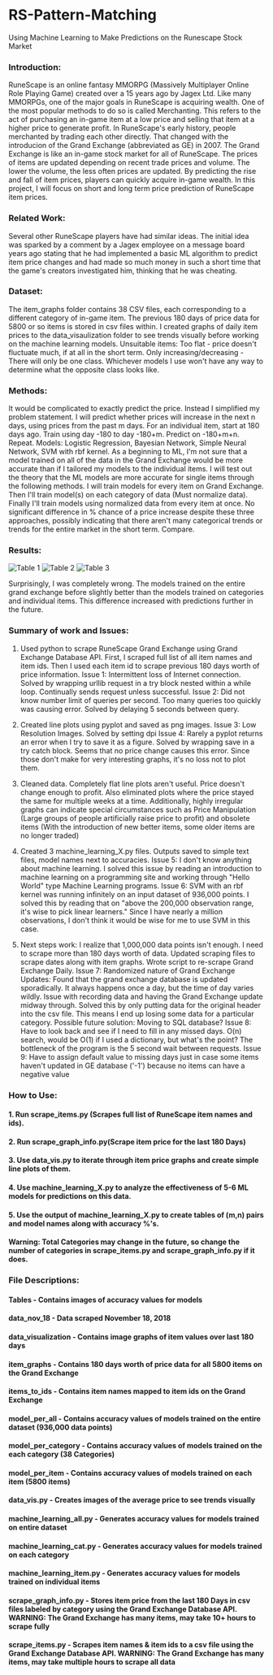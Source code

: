 # RS-Pattern-Matching
Using Machine Learning to Make Predictions on the Runescape Stock Market

### Introduction: 
RuneScape is an online fantasy MMORPG (Massively Multiplayer Online Role Playing Game) created over a 15 years ago by Jagex Ltd. Like many MMORPGs, one of the major goals in RuneScape is acquiring wealth. One of the most popular methods to do so is called Merchanting. This refers to the act of purchasing an in-game item at a low price and selling that item at a higher price to generate profit. In RuneScape's early history, people merchanted by trading each other directly. That changed with the introducion of the Grand Exchange (abbreviated as GE) in 2007. The Grand Exchange is like an in-game stock market for all of RuneScape. The prices of items are updated depending on recent trade prices and volume. The lower the volume, the less often prices are updated. By predicting the rise and fall of item prices, players can quickly acquire in-game wealth. In this project, I will focus on short and long term price prediction of RuneScape item prices.

### Related Work:
Several other RuneScape players have had similar ideas. The initial idea was sparked by a comment by a Jagex employee on a message board years ago stating that he had implemented a basic ML algorithm to predict item price changes and had made so much money in such a short time that the game's creators investigated him, thinking that he was cheating. 

### Dataset:
The item_graphs folder contains 38 CSV files, each corresponding to a different category of in-game item. The previous 180 days of price data for 5800 or so items is stored in csv files within. I created graphs of daily item prices to the data_visaulization folder to see trends visually before working on the machine learning models. Unsuitable items: Too flat - price doesn't fluctuate much, if at all in the short term. Only increasing/decreasing - There will only be one class. Whichever models I use won't have any way to determine what the opposite class looks like.

### Methods: 
It would be complicated to exactly predict the price. Instead I simplified my problem statement. I will predict whether prices will increase in the next n days, using prices from the past m days. For an individual item, start at 180 days ago. Train using day -180 to day -180+m. Predict on -180+m+n. Repeat. Models: Logistic Regression, Bayesian Network, Simple Neural Network, SVM with rbf kernel. As a beginning to ML, I'm not sure that a model trained on all of the data in the Grand Exchange would be more accurate than if I tailored my models to the individual items. I will test out the theory that the ML models are more accurate for single items through the following methods. I will train models for every item on Grand Exchange. Then I'll train model(s) on each category of data (Must normalize data). Finally I'll train models using normalized data from every item at once. No significant difference in % chance of a price increase despite these three approaches, possibly indicating that there aren't many categorical trends or trends for the entire market in the short term. Compare. 

### Results: 
![Table 1](https://github.com/jlyons6100/RS-Pattern-Matching/blob/master/Tables/Table%201.png)
![Table 2](https://github.com/jlyons6100/RS-Pattern-Matching/blob/master/Tables/Table%202.png)
![Table 3](https://github.com/jlyons6100/RS-Pattern-Matching/blob/master/Tables/Table%203.png)

Surprisingly, I was completely wrong. The models trained on the entire grand exchange before slightly better than the models trained on categories and individual items. This difference increased with predictions further in the future.

### Summary of work and Issues:

1. Used python to scrape RuneScape Grand Exchange using Grand Exchange Database API. First, I scraped full list of all item names and item ids. Then I used each item id to scrape previous 180 days worth of price information.
Issue 1: Intermittent loss of Internet connection. Solved by wrapping urllib request in a try block nested within a while loop. Continually sends request unless successful.
Issue 2: Did not know number limit of queries per second. Too many queries too quickly was causing error. Solved by delaying 5 seconds between query.

2. Created line plots using pyplot and saved as png images.
Issue 3: Low Resolution Images. Solved by setting dpi 
Issue 4: Rarely a pyplot returns an error when I try to save it as a figure. Solved by wrapping save in a try catch block. Seems that no price change causes this error. Since those don't make for very interesting graphs, it's no loss not to plot them.

3. Cleaned data. Completely flat line plots aren't useful. Price doesn't change enough to profit. Also eliminated plots where the price stayed the same for multiple weeks at a time. Additionally, highly irregular graphs can indicate special circumstances such as Price Manipulation (Large groups of people artificially raise price to profit) and obsolete items (With the introduction of new better items, some older items are no longer traded) 

4. Created 3 machine_learning_X.py files. Outputs saved to simple text files, model names next to accuracies. 
Issue 5: I don't know anything about machine learning. I solved this issue by reading an introduction to machine learning on a programming site and working through "Hello World" type Machine Learning programs.
Issue 6: SVM with an rbf kernel was running infinitely on an input dataset of 936,000 points. I solved this by reading that on "above the 200,000 observation range, it's wise to pick linear learners." Since I have nearly a million observations, I don't think it would be wise for me to use SVM  in this case.

5. Next steps work: I realize that 1,000,000 data points isn't enough. I need to scrape more than 180 days worth of data. Updated scraping files to scrape dates along with item graphs. Wrote script to re-scrape Grand Exchange Daily.
Issue 7: Randomized nature of Grand Exchange Updates: Found that the grand exchange database is updated sporadically. It always happens once a day, but the time of day varies wildly. Issue with recording data and having the Grand Exchange update midway through. Solved this by only putting data for the original header into the csv file. This means I end up losing some data for a particular category. Possible future solution: Moving to SQL database?
Issue 8: Have to look back and see if I need to fill in any missed days. O(n) search, would be O(1) if I used a dictionary, but what's the point? The bottleneck of the program is the 5 second wait between requests.
Issue 9: Have to assign default value to missing days just in case some items haven't updated in GE database ('-1') because no items can have a negative value 

### How to Use:
#### 1. Run scrape_items.py (Scrapes full list of RuneScape item names and ids).
#### 2. Run scrape_graph_info.py(Scrape item price for the last 180 Days) 
#### 3. Use data_vis.py to iterate through item price graphs and create simple line plots of them.
#### 4. Use machine_learning_X.py to analyze the effectiveness of 5-6 ML models for predictions on this data.
#### 5. Use the output of machine_learning_X.py to create tables of (m,n) pairs and model names along with accuracy %'s.
#### Warning: Total Categories may change in the future, so change the number of categories in scrape_items.py and scrape_graph_info.py if it does.

### File Descriptions:
#### Tables - Contains images of accuracy values for models
#### data_nov_18 - Data scraped November 18, 2018
#### data_visualization - Contains image graphs of item values over last 180 days
#### item_graphs - Contains 180 days worth of price data for all 5800 items on the Grand Exchange
#### items_to_ids - Contains item names mapped to item ids on the Grand Exchange
#### model_per_all - Contains accuracy values of models trained on the entire dataset (936,000 data points)
#### model_per_category - Contains accuracy values of models trained on the each category (38 Categories)
#### model_per_item - Contains accuracy values of models trained on each item (5800 items)
#### data_vis.py - Creates images of the average price to see trends visually
#### machine_learning_all.py - Generates accuracy values for models trained on entire dataset
#### machine_learning_cat.py - Generates accuracy values for models trained on each category
#### machine_learning_item.py - Generates accuracy values for models trained on individual items
#### scrape_graph_info.py - Stores item price from the last 180 Days in csv files labeled by category using the Grand Exchange Database API. WARNING: The Grand Exchange has many items, may take 10+ hours to scrape fully
#### scrape_items.py - Scrapes item names & item ids to a csv file using the Grand Exchange Database API. WARNING: The Grand Exchange has many items, may take multiple hours to scrape all data 
